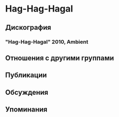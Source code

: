 # Hag-Hag-Hagal



## Дискография

### "Hag-Hag-Hagal" 2010, Ambient




## Отношения с другими группами


## Публикации


## Обсуждения


## Упоминания

